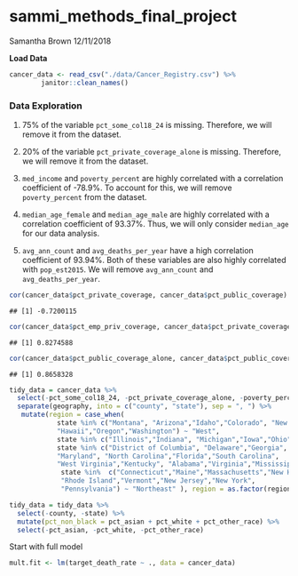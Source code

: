 sammi\_methods\_final\_project
================
Samantha Brown
12/11/2018

**Load Data**

``` r
cancer_data <- read_csv("./data/Cancer_Registry.csv") %>%
        janitor::clean_names()
```

### Data Exploration

1.  75% of the variable `pct_some_col18_24` is missing. Therefore, we will remove it from the dataset.

2.  20% of the variable `pct_private_coverage_alone` is missing. Therefore, we will remove it from the dataset.

3.  `med_income` and `poverty_percent` are highly correlated with a correlation coefficient of -78.9%. To account for this, we will remove `poverty_percent` from the dataset.

4.  `median_age_female` and `median_age_male` are highly correlated with a correlation coefficient of 93.37%. Thus, we will only consider `median_age` for our data analysis.

5.  `avg_ann_count` and `avg_deaths_per_year` have a high correlation coefficient of 93.94%. Both of these variables are also highly correlated with `pop_est2015`. We will remove `avg_ann_count` and `avg_deaths_per_year`.

``` r
cor(cancer_data$pct_private_coverage, cancer_data$pct_public_coverage)
```

    ## [1] -0.7200115

``` r
cor(cancer_data$pct_emp_priv_coverage, cancer_data$pct_private_coverage)
```

    ## [1] 0.8274588

``` r
cor(cancer_data$pct_public_coverage_alone, cancer_data$pct_public_coverage)
```

    ## [1] 0.8658328

``` r
tidy_data = cancer_data %>% 
  select(-pct_some_col18_24, -pct_private_coverage_alone, -poverty_percent, -median_age_female, -median_age_male, -avg_ann_count, -avg_deaths_per_year, -pct_public_coverage, -pct_hs25_over, -pct_employed16_over, -pct_married_households, -pct_emp_priv_coverage, -binned_inc, -pct_hs18_24, -pct_no_hs18_24, -pct_bach_deg18_24) %>% 
  separate(geography, into = c("county", "state"), sep = ", ") %>% 
   mutate(region = case_when(  
            state %in% c("Montana", "Arizona","Idaho","Colorado", "New Mexico","Utah","Nevada","Wyoming","Alaska","California",
            "Hawaii","Oregon","Washington") ~ "West",
            state %in% c("Illinois","Indiana", "Michigan","Iowa","Ohio", "Kansas","Minnesota","Missouri","Wisconsin", "Nebraska","North Dakota","South Dakota") ~ "Midwest",
            state %in% c("District of Columbia", "Delaware","Georgia",
            "Maryland", "North Carolina","Florida","South Carolina",
            "West Virginia","Kentucky", "Alabama","Virginia","Mississippi", "Arkansas","Tennessee","Louisiana","Oklahoma","Texas") ~ "South",
             state %in%  c("Connecticut","Maine","Massachusetts","New Hampshire",
             "Rhode Island","Vermont","New Jersey","New York",
             "Pennsylvania") ~ "Northeast" ), region = as.factor(region) %>% fct_relevel(., "West", "Midwest", "Northeast", "South"))

tidy_data = tidy_data %>%
  select(-county, -state) %>% 
  mutate(pct_non_black = pct_asian + pct_white + pct_other_race) %>% 
  select(-pct_asian, -pct_white, -pct_other_race)
```

Start with full model

``` r
mult.fit <- lm(target_death_rate ~ ., data = cancer_data)
```
